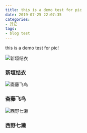 ```yaml
---
title: this is a demo test for pic
date: 2019-07-25 22:07:35
categories:
- 其它
tags:
- blog test
---
```


this is a demo test for pic!


![新垣结衣](1.jpg)
### 新垣结衣

![斋藤飞鸟](2.jpg)
### 斋藤飞鸟


![西野七濑](3.jpg)
### 西野七濑